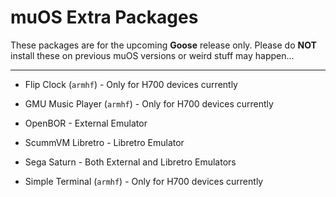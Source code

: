 # muOS Extra Packages
These packages are for the upcoming **Goose** release only.  Please do **NOT** install these on previous muOS versions or weird stuff may happen...

---
* Flip Clock (`armhf`) - Only for H700 devices currently

* GMU Music Player (`armhf`) - Only for H700 devices currently

* OpenBOR - External Emulator

* ScummVM Libretro - Libretro Emulator

* Sega Saturn - Both External and Libretro Emulators

* Simple Terminal (`armhf`) - Only for H700 devices currently
